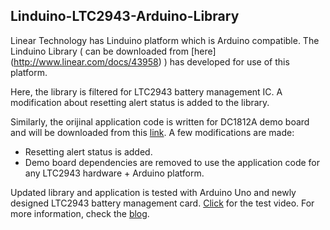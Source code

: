 ## Linduino-LTC2943-Arduino-Library
Linear Technology has Linduino platform which is Arduino compatible. The Linduino Library ( can be downloaded from [here] (http://www.linear.com/docs/43958) ) has developed for use of this platform.

Here, the library is filtered for LTC2943 battery management IC. A modification about resetting alert status is added to the library.

Similarly, the orijinal application code is written for DC1812A demo board and will be downloaded from this [link](http://www.linear.com/docs/44319). A few modifications are made:
- Resetting alert status is added.
- Demo board dependencies are removed to use the application code for any LTC2943 hardware + Arduino platform.

Updated library and application is tested with Arduino Uno and newly designed LTC2943 battery management card. [Click](https://www.youtube.com/watch?v=_QU0Dwb8aWI) for the test video. For more information, check the [blog](http://www.velibayar.net/?p=109).
